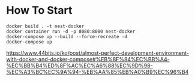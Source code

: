 # How To Start

```
docker build . -t nest-docker
docker container run -d -p 8080:8080 nest-docker
docker-compose up --build --force-recreate -d
docker-compose up
```

https://www.44bits.io/ko/post/almost-perfect-development-environment-with-docker-and-docker-compose#%EB%8F%84%EC%BB%A4-%EC%BB%B4%ED%8F%AC%EC%A6%88%EC%9D%98-%EC%A3%BC%EC%9A%94-%EB%AA%85%EB%A0%B9%EC%96%B4
